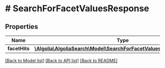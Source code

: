 # # SearchForFacetValuesResponse

## Properties

Name | Type | Description | Notes
------------ | ------------- | ------------- | -------------
**facetHits** | [**\Algolia\AlgoliaSearch\Model\SearchForFacetValuesResponseFacetHits[]**](SearchForFacetValuesResponseFacetHits.md) |  |

[[Back to Model list]](../../README.md#models) [[Back to API list]](../../README.md#endpoints) [[Back to README]](../../README.md)
